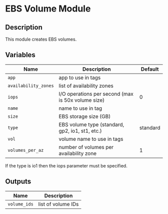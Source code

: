 # EBS Volume Module

## Description

This module creates EBS volumes.

## Variables

| Name | Description | Default |
| ---- | ----------- | ------- |
| `app` | app to use in tags | |
| `availability_zones` | list of availability zones | |
| `iops` | I/O operations per second (max is 50x volume size) | 0 |
| `name` | name to use in tag | |
| `size` | EBS storage size (GB) | |
| `type` | EBS volume type (standard, gp2, io1, st1, etc.) | standard |
| `vol` | volume name to use in tags | |
| `volumes_per_az` | number of volumes per availability zone | 1 |

If the type is io1 then the iops parameter must be specified.

## Outputs

| Name | Description |
| ---- | ----------- |
| `volume_ids` | list of volume IDs |
